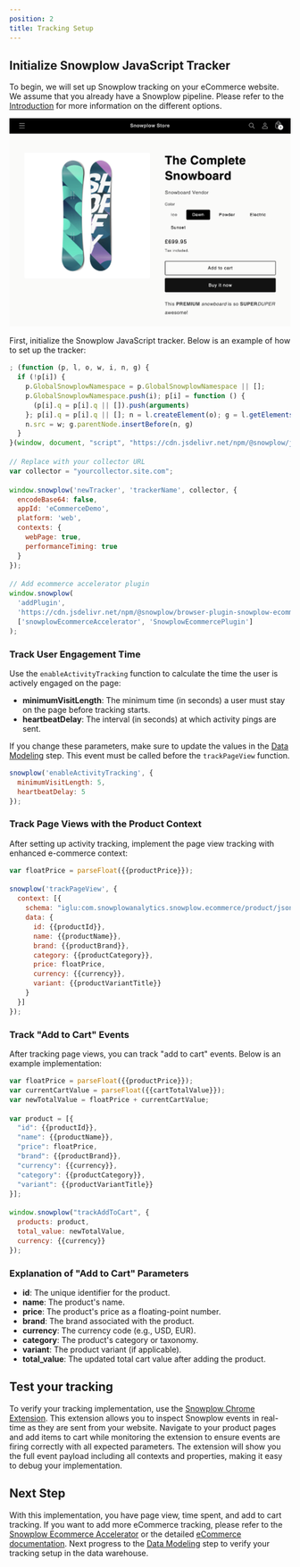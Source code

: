```yaml
---
position: 2
title: Tracking Setup
---
```


## Initialize Snowplow JavaScript Tracker

To begin, we will set up Snowplow tracking on your eCommerce website. We assume that you already have a Snowplow pipeline. Please refer to the [Introduction](/tutorials/abandoned-browse-ccdp/installation) for more information on the different options. 

![website](images/retl-shopfront.png)

First, initialize the Snowplow JavaScript tracker. Below is an example of how to set up the tracker:

```javascript
; (function (p, l, o, w, i, n, g) {
  if (!p[i]) {
    p.GlobalSnowplowNamespace = p.GlobalSnowplowNamespace || [];
    p.GlobalSnowplowNamespace.push(i); p[i] = function () {
      (p[i].q = p[i].q || []).push(arguments)
    }; p[i].q = p[i].q || []; n = l.createElement(o); g = l.getElementsByTagName(o)[0]; n.async = 1;
    n.src = w; g.parentNode.insertBefore(n, g)
  }
}(window, document, "script", "https://cdn.jsdelivr.net/npm/@snowplow/javascript-tracker@latest/dist/sp.lite.js", "snowplow"));

// Replace with your collector URL
var collector = "yourcollector.site.com";

window.snowplow('newTracker', 'trackerName', collector, {
  encodeBase64: false,
  appId: 'eCommerceDemo',
  platform: 'web',
  contexts: {
    webPage: true,
    performanceTiming: true
  }
});

// Add ecommerce accelerator plugin
window.snowplow(
  'addPlugin',
  'https://cdn.jsdelivr.net/npm/@snowplow/browser-plugin-snowplow-ecommerce@latest/dist/index.umd.min.js',
  ['snowplowEcommerceAccelerator', 'SnowplowEcommercePlugin']
);
```

### Track User Engagement Time

Use the `enableActivityTracking` function to calculate the time the user is actively engaged on the page:
- **minimumVisitLength**: The minimum time (in seconds) a user must stay on the page before tracking starts.
- **heartbeatDelay**: The interval (in seconds) at which activity pings are sent.

If you change these parameters, make sure to update the values in the [Data Modeling](./data-modeling.md#identifying-most-viewed-but-not-added-to-cart-products) step. This event must be called before the `trackPageView` function.

```javascript
snowplow('enableActivityTracking', {
  minimumVisitLength: 5,
  heartbeatDelay: 5
});
```

### Track Page Views with the Product Context

After setting up activity tracking, implement the page view tracking with enhanced e-commerce context:

```javascript
var floatPrice = parseFloat({{productPrice}});

snowplow('trackPageView', {
  context: [{
    schema: "iglu:com.snowplowanalytics.snowplow.ecommerce/product/jsonschema/1-0-0",
    data: {
      id: {{productId}},
      name: {{productName}},
      brand: {{productBrand}},
      category: {{productCategory}},
      price: floatPrice,
      currency: {{currency}},
      variant: {{productVariantTitle}}
    }
  }]
});
```

### Track "Add to Cart" Events

After tracking page views, you can track "add to cart" events. Below is an example implementation:

```javascript
var floatPrice = parseFloat({{productPrice}});
var currentCartValue = parseFloat({{cartTotalValue}});
var newTotalValue = floatPrice + currentCartValue;

var product = [{
  "id": {{productId}},
  "name": {{productName}},
  "price": floatPrice,
  "brand": {{productBrand}},
  "currency": {{currency}},
  "category": {{productCategory}},
  "variant": {{productVariantTitle}}
}];

window.snowplow("trackAddToCart", { 
  products: product, 
  total_value: newTotalValue, 
  currency: {{currency}} 
});
```

### Explanation of "Add to Cart" Parameters

- **id**: The unique identifier for the product.
- **name**: The product's name.
- **price**: The product's price as a floating-point number.
- **brand**: The brand associated with the product.
- **currency**: The currency code (e.g., USD, EUR).
- **category**: The product's category or taxonomy.
- **variant**: The product variant (if applicable).
- **total_value**: The updated total cart value after adding the product.

## Test your tracking
To verify your tracking implementation, use the [Snowplow Chrome Extension](https://chrome.google.com/webstore/detail/snowplow-inspector/maplkdomeamdlngconidoefjpogkmljm). This extension allows you to inspect Snowplow events in real-time as they are sent from your website. Navigate to your product pages and add items to cart while monitoring the extension to ensure events are firing correctly with all expected parameters. The extension will show you the full event payload including all contexts and properties, making it easy to debug your implementation.


## Next Step

With this implementation, you have page view, time spent, and add to cart tracking. If you want to add more eCommerce tracking, please refer to the [Snowplow Ecommerce Accelerator](https://docs.snowplow.io/accelerators/ecommerce) or the detailed [eCommerce documentation](/docs/sources/trackers/javascript-trackers/web-tracker/tracking-events/ecommerce). Next progress to the [Data Modeling](./data-modeling.md) step to verify your tracking setup in the data warehouse.